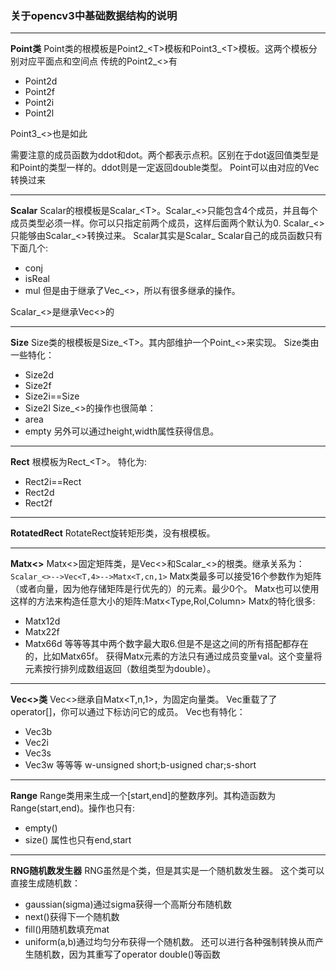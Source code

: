 ### 关于opencv3中基础数据结构的说明
***
**Point类**
Point类的根模板是Point2_\<T\>模板和Point3_\<T\>模板。这两个模板分别对应平面点和空间点
传统的Point2_\<\>有
* Point2d
* Point2f
* Point2i
* Point2l

Point3_\<\>也是如此

需要注意的成员函数为ddot和dot。两个都表示点积。区别在于dot返回值类型是和Point的类型一样的。ddot则是一定返回double类型。
Point可以由对应的Vec转换过来
***
**Scalar**
Scalar的根模板是Scalar_\<T\>。Scalar_\<\>只能包含4个成员，并且每个成员类型必须一样。你可以只指定前两个成员，这样后面两个默认为0.
Scalar_\<\>只能够由Scalar_\<\>转换过来。
Scalar其实是Scalar_<double>
Scalar自己的成员函数只有下面几个:
* conj
* isReal
* mul
但是由于继承了Vec_\<\>，所以有很多继承的操作。

Scalar_\<\>是继承Vec\<\>的
***
**Size**
Size类的根模板是Size_\<T\>。其内部维护一个Point_\<\>来实现。
Size类由一些特化：
* Size2d
* Size2f
* Size2i==Size
* Size2l
Size_\<\>的操作也很简单：
* area
* empty
另外可以通过height,width属性获得信息。
***
**Rect**
根模板为Rect_\<T\>。
特化为:
* Rect2i==Rect
* Rect2d
* Rect2f
***
**RotatedRect**
RotateRect旋转矩形类，没有根模板。
***
**Matx<>**
Matx\<\>固定矩阵类，是Vec\<\>和Scalar_\<\>的根类。继承关系为：
```Scalar_<>-->Vec<T,4>-->Matx<T,cn,1>```
Matx类最多可以接受16个参数作为矩阵（或者向量，因为他存储矩阵是行优先的）的元素。最少0个。
Matx也可以使用这样的方法来构造任意大小的矩阵:Matx<Type,Rol,Column>
Matx的特化很多:
* Matx12d
* Matx22f
* Matx66d
等等等其中两个数字最大取6.但是不是这之间的所有搭配都存在的，比如Matx65f。
获得Matx元素的方法只有通过成员变量val。这个变量将元素按行排列成数组返回（数组类型为double）。
***
**Vec\<\>类**
Vec\<\>继承自Matx\<T,n,1\>，为固定向量类。
Vec重载了了operator[]，你可以通过下标访问它的成员。
Vec也有特化：
* Vec3b
* Vec2i
* Vec3s
* Vec3w 
等等等
w-unsigned short;b-usigned char;s-short
***
**Range**
Range类用来生成一个[start,end]的整数序列。其构造函数为Range(start,end)。操作也只有:
* empty()
* size()
属性也只有end,start
***
**RNG随机数发生器**
RNG虽然是个类，但是其实是一个随机数发生器。
这个类可以直接生成随机数：
* gaussian(sigma)通过sigma获得一个高斯分布随机数
* next()获得下一个随机数
* fill()用随机数填充mat
* uniform(a,b)通过均匀分布获得一个随机数。
还可以进行各种强制转换从而产生随机数，因为其重写了operator double()等函数

